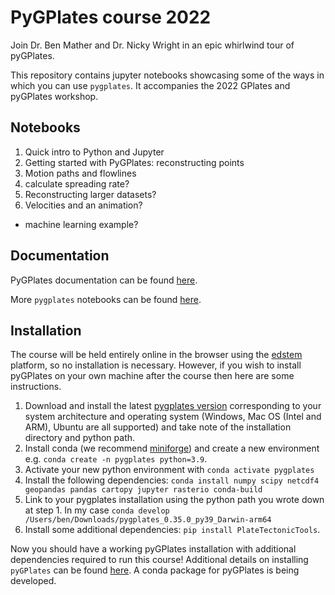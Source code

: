 # PyGPlates course 2022

Join Dr. Ben Mather and Dr. Nicky Wright in an epic whirlwind tour of pyGPlates.

This repository contains jupyter notebooks showcasing some of the ways in which you can use `pygplates`. It accompanies the 2022 GPlates and pyGPlates workshop.

## Notebooks

1. Quick intro to Python and Jupyter
2. Getting started with PyGPlates: reconstructing points
3. Motion paths and flowlines
4. calculate spreading rate?
5. Reconstructing larger datasets?
6. Velocities and an animation?
- machine learning example?

## Documentation

PyGPlates documentation can be found [here](https://www.gplates.org/docs/pygplates/index.html).

More `pygplates` notebooks can be found [here](https://github.com/GPlates/pygplates-tutorials).

## Installation

The course will be held entirely online in the browser using the [edstem](http://edstem.org) platform, so no installation is necessary. However, if you wish to install pyGPlates on your own machine after the course then here are some instructions.

1. Download and install the latest [pygplates version](https://cloudstor.aarnet.edu.au/plus/s/U2zuFXi9yVoVOAf) corresponding to your system architecture and operating system (Windows, Mac OS (Intel and ARM), Ubuntu are all supported) and take note of the installation directory and python path.
2. Install conda (we recommend [miniforge](https://github.com/conda-forge/miniforge)) and create a new environment e.g. `conda create -n pygplates python=3.9`.
3. Activate your new python environment with `conda activate pygplates`
4. Install the following dependencies: `conda install numpy scipy netcdf4 geopandas pandas cartopy jupyter rasterio conda-build`
5. Link to your pygplates installation using the python path you wrote down at step 1. In my case `conda develop /Users/ben/Downloads/pygplates_0.35.0_py39_Darwin-arm64`
6. Install some additional dependencies: `pip install PlateTectonicTools`.

Now you should have a working pyGPlates installation with additional dependencies required to run this course! Additional details on installing `pyGPlates` can be found [here](https://www.gplates.org/docs/pygplates/pygplates_getting_started.html#installing-pygplates). A conda package for pyGPlates is being developed.
